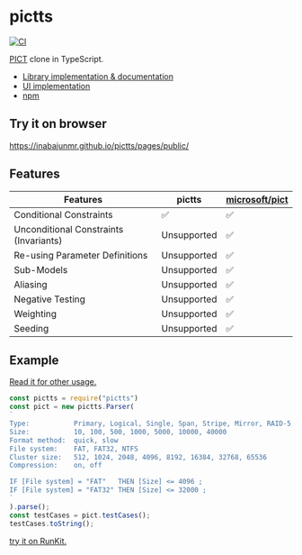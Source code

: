 # pictts

[![CI](https://github.com/inabajunmr/pictts/workflows/CI/badge.svg)](https://github.com/inabajunmr/pictts/actions?query=branch%3Amain)

[PICT](https://github.com/microsoft/pict) clone in TypeScript.

* [Library implementation & documentation](./pictts)
* [UI implementation](./pages)
* [npm](https://www.npmjs.com/package/pictts)
## Try it on browser

https://inabajunmr.github.io/pictts/pages/public/

## Features

| Features                               | pictts      | [microsoft/pict](https://github.com/microsoft/pict) |
| -------------------------------------- | ----------- | --------------------------------------------------- |
| Conditional Constraints                | ✅          | ✅                                                  |
| Unconditional Constraints (Invariants) | Unsupported | ✅                                                  |
| Re-using Parameter Definitions         | Unsupported | ✅                                                  |
| Sub-Models                             | Unsupported | ✅                                                  |
| Aliasing                               | Unsupported | ✅                                                  |
| Negative Testing                       | Unsupported | ✅                                                  |
| Weighting                              | Unsupported | ✅                                                  |
| Seeding                                | Unsupported | ✅                                                  |


## Example

[Read it for other usage.](./pictts)

```typescript
const pictts = require("pictts")
const pict = new pictts.Parser(
`
Type:           Primary, Logical, Single, Span, Stripe, Mirror, RAID-5
Size:           10, 100, 500, 1000, 5000, 10000, 40000
Format method:  quick, slow
File system:    FAT, FAT32, NTFS
Cluster size:   512, 1024, 2048, 4096, 8192, 16384, 32768, 65536
Compression:    on, off

IF [File system] = "FAT"   THEN [Size] <= 4096 ;
IF [File system] = "FAT32" THEN [Size] <= 32000 ;
`
).parse();
const testCases = pict.testCases();
testCases.toString();
```

[try it on RunKit.](https://npm.runkit.com/pictts)
